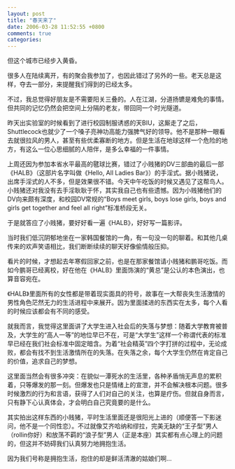```yaml
---
layout: post
title: "春天来了"
date: 2006-03-28 11:52:55 +0800
comments: true
categories: 
---
```


但这个城市已经步入黄昏。

很多人在陆续离开，有的聚会我参加了，也因此错过了另外的一些。老天总是这样，夺去一部分，来提醒我们得到的已经太多。

不过，我总觉得好朋友是不需要阳关三叠的。人在江湖，分道扬镳是难免的事情。但共同的记忆仍然会把空间上分隔的老友，带回同一个时光隧道。

昨天出实验室的时候看到了进行校园制服诱惑的天BIU，这厮走了之后，Shuttlecock也就少了一个嗓子亮神功高能力强脾气好的领导。他不是那种一眼看去就很拉风的男人，甚至有些优柔寡断的地方。但是生活在地球这样一个危险的地方，有这么一位心思细腻的人陪伴，是多么幸福的一件事情。

上周还因为参加本省水平最高的毽球比赛，错过了小贱猪的DV三部曲的最后一部《HALB》（这部片名字叫做《Hello, All Ladies Bar》）的手淫式。据小贱猪说，出席手淫式的人不多，但是效果很不错。今天中午吃饭的时候又遇见了这帮鸟人。小贱猪还对我没有去手淫耿耿于怀，其实我自己也有些遗憾。因为小贱猪他们的DV向来颇有深度，和校园DV常规的“Boys meet girls, boys lose girls, boys and girls get together and feel all right”标准桥段无关。

于是就答应了小贱猪，要好好看一遍《HALB》，好好写一篇影评。

当时我们低沉阴郁地坐在一家韩国餐馆的一角，有一句没一句的聊着。和其他几桌传来的欢声笑语相比，我们断断续续的聊天好像偷情般压抑。

看片的时候，才想起去年寒假回家之前，也是在那家餐馆请小贱猪和鹏哥吃饭。而如今鹏哥已经离校，好在他在《HALB》里面饰演的“黄总”是公认的本色演出，也算音容宛在。

《HALB》里面所有的女性都是带着现实面具的符号，故事在一大帮丧失生活激情的男性角色茫然无力的生活进程中来展开。因为里面揉进的东西实在太多，每个人看的时候应该都会有不同的感受。

就我而言，我觉得这里面讲了大学生进入社会后的失落与梦想：随着大学教育被普及，大学生的“高人一等”的地位早已不在，可是“大学生”这样一个称谓代表的标准早已经在我们社会标准中固定暗含。为着“社会精英”四个字打拼的过程中，无论成败，都会有找不到生活激情所在的失落。在失落之余，每个大学生仍然在肯定自己的价值，追求自己的梦想。

这里面当然会有很多冲突：在貌似一潭死水的生活里，各种矛盾悄无声息的累积着，只等爆发的那一刻。但爆发也只是情绪上的宣泄，并不会解决根本问题。很多时候激烈的行为和言语，获得了人们对自己的关注，也算是疗伤。但就自身而言，只有静下心认真体会，才会明白自己究竟要的是什么。

其实拍出这样东西的小贱猪，平时生活里面还是很阳光上进的（顺便答一下影迷问，他不是一个同性恋）。不过就像艾齐哈纳和缪拉，完美无缺的“王子型”男人（rollin你好）和放荡不羁的“浪子型”男人（正是本座）其实都有点心理上的问题的，但这并不妨碍我们认真努力地拥抱生活。

因为我们号称是拥抱生活，抱住的却是鲜活清澈的姑娘们啊...



